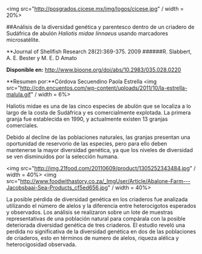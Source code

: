 <img src="http://posgrados.cicese.mx/img/logos/cicese.jpg" / width = 20%>

##Análisis de la diversidad genética y parentesco dentro de un criadero de Sudáfrica de abulón *Haliotis midae linnaeus* usando marcadores microsatélite.


**Journal of Shellfish Research 28(2):369-375. 2009 
######R. Slabbert, A. E. Bester y M. E. D Amato

**Disponible en:** http://www.bioone.org/doi/abs/10.2983/035.028.0220


**Resumen por:**Córdova Secuendino Paola Estrella 
<img src="http://cdn.encuentos.com/wp-content/uploads/2011/10/la-estrella-malula.gif" / width = 6%>

Haliotis midae es una de las cinco especies de abulón que se localiza a lo largo de la costa de Sudáfrica 
y es comercialmente explotada. La primera granja fue establecida en 1990,  y actualmente existen 13 granjas comerciales.

Debido al decline de las poblaciones naturales, las granjas presentan una oportunidad de reservorio de las especies, 
pero para ello deben mantenerse la mayor diversidad genética, ya que los niveles de diversidad se ven disminuidos por 
la selección humana. 

<img src="http://img.21food.com/20110609/product/1305252343484.jpg" / width = 40%>
<img src="http://www.foodwithastory.co.za/_ImgUser/Article/Abalone-Farm---Jacobsbaai-Sea-Products_cf5ed656.jpg" / width = 40%>

La posible pérdida de diversidad genética en los criaderos fue analizada utilizando el número de alelos y la diferencia 
entre heterocigotos esperados y observados. Los análisis se realizaron sobre un lote de muestras representativas de una 
población natural para compárala con la posible deteriorada diversidad genética de tres criaderos.
El estudio reveló una perdida no significativa de la diversidad genética en dos de las poblaciones de criaderos, 
esto en términos de numero de alelos, riqueza alélica y heterocigosidad observada. 
